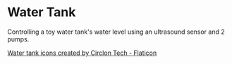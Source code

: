 # Water Tank

Controlling a toy water tank's water level using an ultrasound sensor and 2 pumps.




<a href="https://www.flaticon.com/free-icons/water-tank" title="water tank icons">Water tank icons created by Circlon Tech - Flaticon</a>
